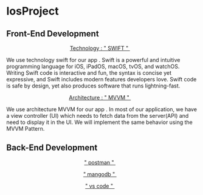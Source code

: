 # IosProject 



## Front-End Development


<p align="center"> <a href="SWIFT.md">Technology : " SWIFT " </a>&nbsp;&nbsp;&nbsp; </p>


We use technology swift for our app . Swift is a powerful and intuitive programming language for iOS, iPadOS, macOS, tvOS, and watchOS. Writing Swift code is interactive and fun, the syntax is concise yet expressive, and Swift includes modern features developers love. Swift code is safe by design, yet also produces software that runs lightning-fast.

<p align="center"> <a href="MVVM.md">Architecture : " MVVM " </a>&nbsp;&nbsp;&nbsp; </p>

We use architecture MVVM for our app . In most of our application, we have a view controller (UI) which needs to fetch data from the server(API) and need to display it in the UI. We will implement the same behavior using the MVVM Pattern.



## Back-End Development


<p align="center"> <a href="postman.md"> " postman " </a>&nbsp;&nbsp;&nbsp; </p>



<p align="center"> <a href="mangodb.md"> " mangodb " </a>&nbsp;&nbsp;&nbsp; </p>




<p align="center"> <a href="vscode.md"> " vs code " </a>&nbsp;&nbsp;&nbsp; </p>








